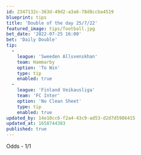 ```yaml
---
id: 2347132c-363d-49d2-a3a6-78d8ccba4519
blueprint: tips
title: 'Double of the day 25/7/22'
featured_image: tips/football.jpg
bet_date: '2022-07-25 16:00'
bet: 'Daily Double'
tip:
  -
    league: 'Sweeden Allsvenskhan'
    team: Hammarby
    option: 'To Win'
    type: tip
    enabled: true
  -
    league: 'Finland Veikausliga'
    team: 'FC Inter'
    option: 'No Clean Sheet'
    type: tip
    enabled: true
updated_by: 14e10cc6-f2a4-43c9-ad53-d2d7d5986415
updated_at: 1658744383
published: true
---
```

Odds - 1/1